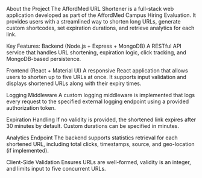 About the Project
The AffordMed URL Shortener is a full-stack web application developed as part of the AffordMed Campus Hiring Evaluation. It provides users with a streamlined way to shorten long URLs, generate custom shortcodes, set expiration durations, and retrieve analytics for each link.

Key Features:
Backend (Node.js + Express + MongoDB)
A RESTful API service that handles URL shortening, expiration logic, click tracking, and MongoDB-based persistence.

Frontend (React + Material UI)
A responsive React application that allows users to shorten up to five URLs at once. It supports input validation and displays shortened URLs along with their expiry times.

Logging Middleware
A custom logging middleware is implemented that logs every request to the specified external logging endpoint using a provided authorization token.

Expiration Handling
If no validity is provided, the shortened link expires after 30 minutes by default. Custom durations can be specified in minutes.

Analytics Endpoint
The backend supports statistics retrieval for each shortened URL, including total clicks, timestamps, source, and geo-location (if implemented).

Client-Side Validation
Ensures URLs are well-formed, validity is an integer, and limits input to five concurrent URLs.

